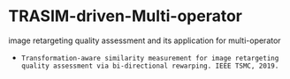 # TRASIM-driven-Multi-operator
image retargeting quality assessment and its application for multi-operator 
- `Transformation-aware similarity measurement for image retargeting quality assessment via bi-directional rewarping. IEEE TSMC, 2019.`

